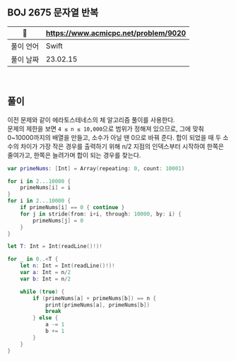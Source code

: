 ## BOJ 2675 문자열 반복

|🔗|https://www.acmicpc.net/problem/9020|
|---|---|
|풀이 언어|Swift|
|풀이 날짜|23.02.15|

</br>


##  풀이

이전 문제와 같이 에라토스테네스의 체 알고리즘 풀이를 사용한다. </br>
문제의 제한을 보면 `4 ≤ n ≤ 10,000`으로 범위가 정해져 있으므로, 그에 맞춰 0~10000까지의 배열을 만들고, 소수가 아닐 땐 0으로 바꿔 준다. 합이 되었을 때 두 소수의 차이가 가장 작은 경우를 출력하기 위해 
n/2 지점의 인덱스부터 시작하여 한쪽은 줄여가고, 한쪽은 늘려가며 합이 되는 경우를 찾는다.


```Swift
var primeNums: [Int] = Array(repeating: 0, count: 10001)

for i in 2...10000 {
    primeNums[i] = i
}
for i in 2...10000 {
    if primeNums[i] == 0 { continue }
    for j in stride(from: i+i, through: 10000, by: i) {
        primeNums[j] = 0
    }
}

let T: Int = Int(readLine()!)!

for _ in 0..<T {
    let n: Int = Int(readLine()!)!
    var a: Int = n/2
    var b: Int = n/2

    while (true) {
        if (primeNums[a] + primeNums[b]) == n {
            print(primeNums[a], primeNums[b])
            break
        } else {
            a -= 1
            b += 1
        }
    }
}

```
